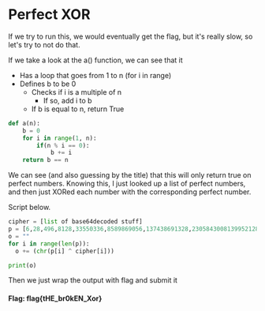 # Perfect XOR

If we try to run this, we would eventually get the flag, but it's really slow, so let's try to not do that.

If we take a look at the a() function, we can see that it

- Has a loop that goes from 1 to n (for i in range)
- Defines b to be 0
  - Checks if i is a multiple of n
    - If so, add i to b
  - If b is equal to n, return True
```python
def a(n):
    b = 0
    for i in range(1, n):
        if(n % i == 0):
            b += i
    return b == n
```

We can see (and also guessing by the title) that this will only return true on perfect numbers. Knowing this, I just looked up a list of perfect numbers, and then just XORed each number with the corresponding perfect number. 

Script below.
```python
cipher = [list of base64decoded stuff]
p = [6,28,496,8128,33550336,8589869056,137438691328,2305843008139952128,2658455991569831744654692615953842176,191561942608236107294793378084303638130997321548169216,13164036458569648337239753460458722910223472318386943117783728128,14474011154664524427946373126085988481573677491474835889066354349131199152128,23562723457267347065789548996709904988477547858392600710143027597506337283178622239730365539602600561360255566462503270175052892578043215543382498428777152427010394496918664028644534128033831439790236838624033171435922356643219703101720713163527487298747400647801939587165936401087419375649057918549492160555646976,141053783706712069063207958086063189881486743514715667838838675999954867742652380114104193329037690251561950568709829327164087724366370087116731268159313652487450652439805877296207297446723295166658228846926807786652870188920867879451478364569313922060370695064736073572378695176473055266826253284886383715072974324463835300053138429460296575143368065570759537328128]
o = ""
for i in range(len(p)):
  o += (chr(p[i] ^ cipher[i]))

print(o)
```
Then we just wrap the output with flag and submit it

#### Flag: flag{tHE_br0kEN_Xor}

